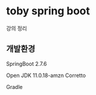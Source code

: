 <div>
  <h1>toby spring boot</h1>
  <p>강의 정리</p>
  <h2>개발환경</h2>
  <p>SpringBoot 2.7.6</p>
  <p>Open JDK 11.0.18-amzn Corretto</p>
  <p>Gradle</p>
</div>
